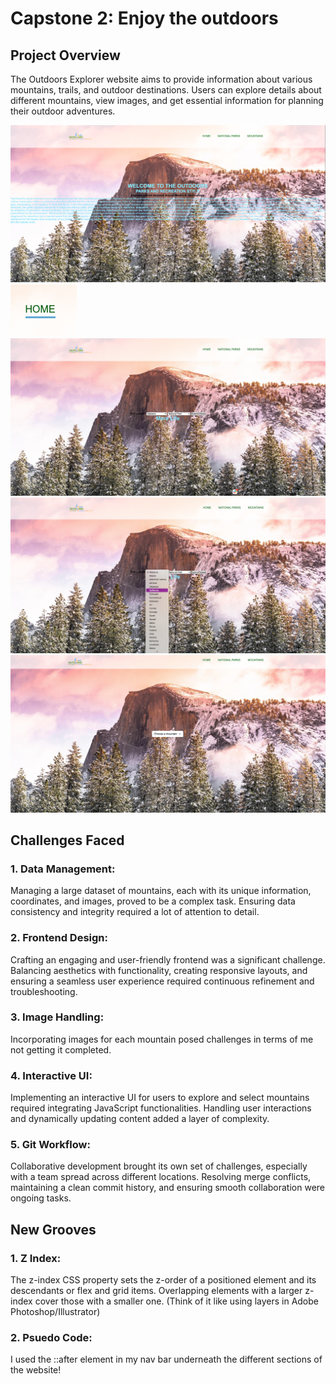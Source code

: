 # Capstone 2: Enjoy the outdoors

## Project Overview

The Outdoors Explorer website aims to provide information about various mountains, trails, and outdoor destinations. Users can explore details about different mountains, view images, and get essential information for planning their outdoor adventures.

![Home](rm1.jpg)
![Home Pt 2](rm2.jpg)
![Drop Down](rm3.jpg)
![Drop Down Pt 2](rm4.jpg)
![The Mountains](rm5.jpg)

## Challenges Faced

### 1. **Data Management:**
   Managing a large dataset of mountains, each with its unique information, coordinates, and images, proved to be a complex task. Ensuring data consistency and integrity required a lot of attention to detail.



### 2. **Frontend Design:**
   Crafting an engaging and user-friendly frontend was a significant challenge. Balancing aesthetics with functionality, creating responsive layouts, and ensuring a seamless user experience required continuous refinement and troubleshooting.

### 3. **Image Handling:**
   Incorporating images for each mountain posed challenges in terms of me not getting it completed. 

### 4. **Interactive UI:**
   Implementing an interactive UI for users to explore and select mountains required integrating JavaScript functionalities. Handling user interactions and dynamically updating content added a layer of complexity.

### 5. **Git Workflow:**
   Collaborative development brought its own set of challenges, especially with a team spread across different locations. Resolving merge conflicts, maintaining a clean commit history, and ensuring smooth collaboration were ongoing tasks.

   ## New Grooves

### 1. **Z Index:**

The z-index CSS property sets the z-order of a positioned element and its descendants or flex and grid items. Overlapping elements with a larger z-index cover those with a smaller one. (Think of it like using layers in Adobe Photoshop/Illustrator)

### 2. **Psuedo Code:**
 
 I used the ::after element in my nav bar underneath the different sections of the website! 
